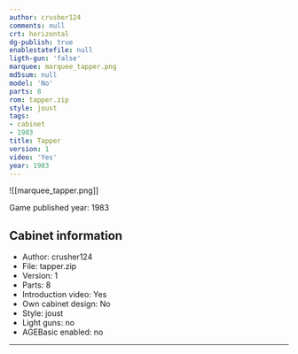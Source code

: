 ```yaml
---
author: crusher124
comments: null
crt: horizontal
dg-publish: true
enablestatefile: null
ligth-gun: 'false'
marquee: marquee_tapper.png
md5sum: null
model: 'No'
parts: 8
rom: tapper.zip
style: joust
tags:
- cabinet
- 1983
title: Tapper
version: 1
video: 'Yes'
year: 1983
---
```


![[marquee_tapper.png]]

Game published year: 1983

## Cabinet information

- Author: crusher124
- File: tapper.zip
- Version: 1
- Parts: 8
- Introduction video: Yes
- Own cabinet design: No
- Style: joust
- Light guns: no
- AGEBasic enabled: no

---
